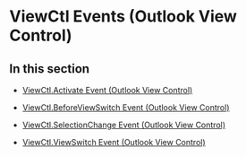 
# ViewCtl Events (Outlook View Control)

## In this section


-  [ViewCtl.Activate Event (Outlook View Control)](c7363fe4-abbd-3d2c-8ce2-009ea5dd7133.md)
    
-  [ViewCtl.BeforeViewSwitch Event (Outlook View Control)](f68c1cd3-7463-0e2b-7fee-d5a100b79f8c.md)
    
-  [ViewCtl.SelectionChange Event (Outlook View Control)](4f637ff7-4b0d-c66e-ae51-bfd38b6e7f3a.md)
    
-  [ViewCtl.ViewSwitch Event (Outlook View Control)](61fbe037-eb2a-97de-f0f3-58abe7794bc0.md)
    
